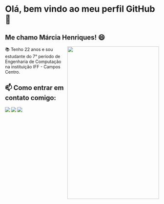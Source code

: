 # Olá, bem vindo ao meu perfil GitHub 👋  
## Me chamo Márcia Henriques!  😄

<img align="right" src="https://user-images.githubusercontent.com/103605697/196480655-b822e478-934b-48f2-b03c-1e178562b17e.png" width="300" height="500"/>  

📚 Tenho 22 anos e sou estudante do 7° período de Engenharia de Computação na instituição IFF - Campos Centro.


## 📫 Como entrar em contato comigo: 
<div>
<a href="https://t.me/Marcia_Henriques" target="_blank"><img src="https://img.shields.io/badge/-Telegram-%230077B5?style=for-the-badge&logo=telegram&logoColor=whitehttps://img.shields.io/badge/-Telegram-%230077B5?style=for-the-badge&logo=telegram&logoColor=white"></a>
<a href = "mailto:marciahenriques9@gmail.com"><img src="https://img.shields.io/badge/Gmail-D14836?style=for-the-badge&logo=gmail&logoColor=white" target="_blank"></a>
<a href="https://www.linkedin.com/in/m%C3%A1rcia-cristina-h-3a8024132" target="_blank"><img src="https://img.shields.io/badge/-LinkedIn-%230077B5?style=for-the-badge&logo=linkedin&logoColor=white" target="_blank"></a>   
</div>
